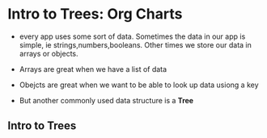 # Intro to Trees: Org Charts

* every app uses some sort of data. Sometimes the data in our app is simple, ie strings,numbers,booleans. Other times we store our data in arrays or objects.

* Arrays are great when we have a list of data

* Obejcts are great when we want to be able to look up data usiong a key

* But another commonly used data structure is a **Tree**

## Intro to Trees

